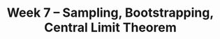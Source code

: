 ---
    title: Week 7 – Sampling, Bootstrapping, Central Limit Theorem
    weekNumber: 7
    
    days:
      - date: 2023-11-13
        events: 
          "**LEC 16**{: .label .label-lecture } Central Limit Theorem":
            "[CIT 14.3-14.4](https://inferentialthinking.com/chapters/14/4/Central_Limit_Theorem.html)"

          "**HW 4**{: .label .label-hw } HW 4 Due":

      - date: 2023-11-15
        events:
          "**LEC 18**{: .label .label-lecture } CLT, Sample Size":
            "[CIT 14.6](https://inferentialthinking.com/chapters/14/6/Choosing_a_Sample_Size.html)"

          "**DIS 7**{: .label .label-disc } Confidence Intervals & Normal Distribution":   
          
          "**QUIZ 3**{: .label .label-quiz } Confidence Intervals & Normal Distribution":   
      - date: 2023-11-17
        events:
          "**LEC 20**{: .label .label-disc } Models":

      - date: 2023-11-18
        events:
          "**Lab 5**{: .label .label-lab } Resampling and Bootstrapping":
---